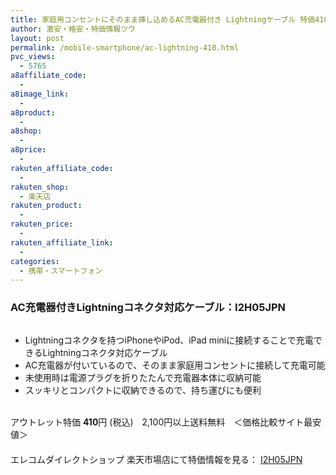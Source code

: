 ```yaml
---
title: 家庭用コンセントにそのまま挿し込めるAC充電器付き Lightningケーブル 特価410円！
author: 激安・格安・特価情報ツウ
layout: post
permalink: /mobile-smartphone/ac-lightning-410.html
pvc_views:
  - 5765
a8affiliate_code:
  - 
a8image_link:
  - 
a8product:
  - 
a8shop:
  - 
a8price:
  - 
rakuten_affiliate_code:
  - 
rakuten_shop:
  - 楽天店
rakuten_product:
  - 
rakuten_price:
  - 
rakuten_affiliate_link:
  - 
categories:
  - 携帯・スマートフォン
---
```

### AC充電器付きLightningコネクタ対応ケーブル：I2H05JPN

<div class="img-bg2 img_L">
  <a href="http://hb.afl.rakuten.co.jp/hgc/03dad0a3.8366a82c.03dad0a4.f334497d/?pc=http%3a%2f%2fitem.rakuten.co.jp%2felecom%2f33991041554%2f%3fscid%3daf_link_img&m=http%3a%2f%2fm.rakuten.co.jp%2felecom%2fi%2f10025539%2f" target="_blank"><img src="http://hbb.afl.rakuten.co.jp/hgb/?pc=http%3a%2f%2fthumbnail.image.rakuten.co.jp%2f%400_mall%2felecom%2fcabinet%2f200_19%2fi2h05jpn_04.jpg%3f_ex%3d128x128&m=http%3a%2f%2fthumbnail.image.rakuten.co.jp%2f%400_mall%2felecom%2fcabinet%2f200_19%2fi2h05jpn_04.jpg" border="0" title="" alt="" /></a>
</div>

<!--more-->

  * Lightningコネクタを持つiPhoneやiPod、iPad miniに接続することで充電できるLightningコネクタ対応ケーブル
  * AC充電器が付いているので、そのまま家庭用コンセントに接続して充電可能
  * 未使用時は電源プラグを折りたたんで充電器本体に収納可能
  * スッキリとコンパクトに収納できるので、持ち運びにも便利

<br clear="all" />アウトレット特価 <span class="tokka-price"><strong>410</strong></span>円 (税込)　2,100円以上送料無料　＜価格比較サイト最安値＞  
　　  
エレコムダイレクトショップ 楽天市場店にて特価情報を見る： <a href="http://hb.afl.rakuten.co.jp/hgc/03dad0a3.8366a82c.03dad0a4.f334497d/?pc=http%3a%2f%2fitem.rakuten.co.jp%2felecom%2f33991041554%2f%3fscid%3daf_link_img&m=http%3a%2f%2fm.rakuten.co.jp%2felecom%2fi%2f10025539%2f" target="_blank"><span class="fs150p"> I2H05JPN</span></a>